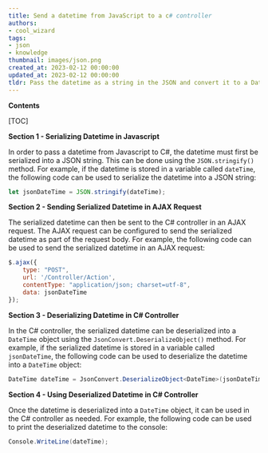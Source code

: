 ```yaml
---
title: Send a datetime from JavaScript to a c# controller
authors:
- cool_wizard
tags:
- json
- knowledge
thumbnail: images/json.png
created_at: 2023-02-12 00:00:00
updated_at: 2023-02-12 00:00:00
tldr: Pass the datetime as a string in the JSON and convert it to a DateTime object in the C# controller.
---
```


**Contents**

[TOC]

**Section 1 - Serializing Datetime in Javascript**

In order to pass a datetime from Javascript to C#, the datetime must first be serialized into a JSON string. This can be done using the `JSON.stringify()` method. For example, if the datetime is stored in a variable called `dateTime`, the following code can be used to serialize the datetime into a JSON string:

```js
let jsonDateTime = JSON.stringify(dateTime);
```

**Section 2 - Sending Serialized Datetime in AJAX Request**

The serialized datetime can then be sent to the C# controller in an AJAX request. The AJAX request can be configured to send the serialized datetime as part of the request body. For example, the following code can be used to send the serialized datetime in an AJAX request:

```js
$.ajax({
    type: "POST",
    url: '/Controller/Action',
    contentType: "application/json; charset=utf-8",
    data: jsonDateTime
});
```

**Section 3 - Deserializing Datetime in C# Controller**

In the C# controller, the serialized datetime can be deserialized into a `DateTime` object using the `JsonConvert.DeserializeObject()` method. For example, if the serialized datetime is stored in a variable called `jsonDateTime`, the following code can be used to deserialize the datetime into a `DateTime` object:

```c#
DateTime dateTime = JsonConvert.DeserializeObject<DateTime>(jsonDateTime);
```

**Section 4 - Using Deserialized Datetime in C# Controller**

Once the datetime is deserialized into a `DateTime` object, it can be used in the C# controller as needed. For example, the following code can be used to print the deserialized datetime to the console:

```c#
Console.WriteLine(dateTime);
```
